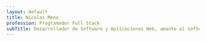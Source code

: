 ```yaml
---
layout: default
title: Nicolas Mena
profession: Programador Full Stack
subTitle: Desarrollador de Software y Aplicaciones Web, amante al software libre.
---
```

